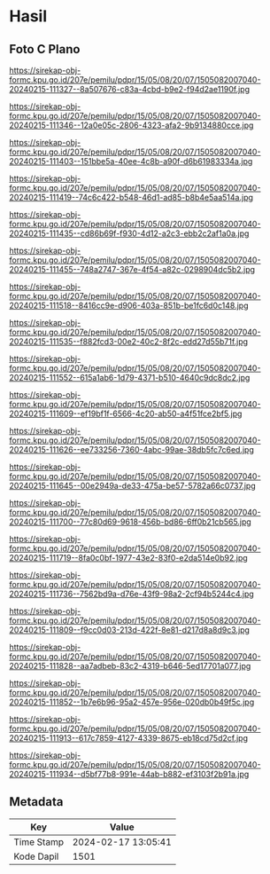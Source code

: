 # Hasil

## Foto C Plano

https://sirekap-obj-formc.kpu.go.id/207e/pemilu/pdpr/15/05/08/20/07/1505082007040-20240215-111327--8a507676-c83a-4cbd-b9e2-f94d2ae1190f.jpg

https://sirekap-obj-formc.kpu.go.id/207e/pemilu/pdpr/15/05/08/20/07/1505082007040-20240215-111346--12a0e05c-2806-4323-afa2-9b9134880cce.jpg

https://sirekap-obj-formc.kpu.go.id/207e/pemilu/pdpr/15/05/08/20/07/1505082007040-20240215-111403--151bbe5a-40ee-4c8b-a90f-d6b61983334a.jpg

https://sirekap-obj-formc.kpu.go.id/207e/pemilu/pdpr/15/05/08/20/07/1505082007040-20240215-111419--74c6c422-b548-46d1-ad85-b8b4e5aa514a.jpg

https://sirekap-obj-formc.kpu.go.id/207e/pemilu/pdpr/15/05/08/20/07/1505082007040-20240215-111435--cd86b69f-f930-4d12-a2c3-ebb2c2af1a0a.jpg

https://sirekap-obj-formc.kpu.go.id/207e/pemilu/pdpr/15/05/08/20/07/1505082007040-20240215-111455--748a2747-367e-4f54-a82c-0298904dc5b2.jpg

https://sirekap-obj-formc.kpu.go.id/207e/pemilu/pdpr/15/05/08/20/07/1505082007040-20240215-111518--8416cc9e-d906-403a-851b-be1fc6d0c148.jpg

https://sirekap-obj-formc.kpu.go.id/207e/pemilu/pdpr/15/05/08/20/07/1505082007040-20240215-111535--f882fcd3-00e2-40c2-8f2c-edd27d55b71f.jpg

https://sirekap-obj-formc.kpu.go.id/207e/pemilu/pdpr/15/05/08/20/07/1505082007040-20240215-111552--615a1ab6-1d79-4371-b510-4640c9dc8dc2.jpg

https://sirekap-obj-formc.kpu.go.id/207e/pemilu/pdpr/15/05/08/20/07/1505082007040-20240215-111609--ef19bf1f-6566-4c20-ab50-a4f51fce2bf5.jpg

https://sirekap-obj-formc.kpu.go.id/207e/pemilu/pdpr/15/05/08/20/07/1505082007040-20240215-111626--ee733256-7360-4abc-99ae-38db5fc7c6ed.jpg

https://sirekap-obj-formc.kpu.go.id/207e/pemilu/pdpr/15/05/08/20/07/1505082007040-20240215-111645--00e2949a-de33-475a-be57-5782a66c0737.jpg

https://sirekap-obj-formc.kpu.go.id/207e/pemilu/pdpr/15/05/08/20/07/1505082007040-20240215-111700--77c80d69-9618-456b-bd86-6ff0b21cb565.jpg

https://sirekap-obj-formc.kpu.go.id/207e/pemilu/pdpr/15/05/08/20/07/1505082007040-20240215-111719--8fa0c0bf-1977-43e2-83f0-e2da514e0b92.jpg

https://sirekap-obj-formc.kpu.go.id/207e/pemilu/pdpr/15/05/08/20/07/1505082007040-20240215-111736--7562bd9a-d76e-43f9-98a2-2cf94b5244c4.jpg

https://sirekap-obj-formc.kpu.go.id/207e/pemilu/pdpr/15/05/08/20/07/1505082007040-20240215-111809--f9cc0d03-213d-422f-8e81-d217d8a8d9c3.jpg

https://sirekap-obj-formc.kpu.go.id/207e/pemilu/pdpr/15/05/08/20/07/1505082007040-20240215-111828--aa7adbeb-83c2-4319-b646-5ed17701a077.jpg

https://sirekap-obj-formc.kpu.go.id/207e/pemilu/pdpr/15/05/08/20/07/1505082007040-20240215-111852--1b7e6b96-95a2-457e-956e-020db0b49f5c.jpg

https://sirekap-obj-formc.kpu.go.id/207e/pemilu/pdpr/15/05/08/20/07/1505082007040-20240215-111913--617c7859-4127-4339-8675-eb18cd75d2cf.jpg

https://sirekap-obj-formc.kpu.go.id/207e/pemilu/pdpr/15/05/08/20/07/1505082007040-20240215-111934--d5bf77b8-991e-44ab-b882-ef3103f2b91a.jpg


## Metadata

| Key        | Value               |
| ---------- | ------------------- |
| Time Stamp | 2024-02-17 13:05:41 |
| Kode Dapil | 1501                |




